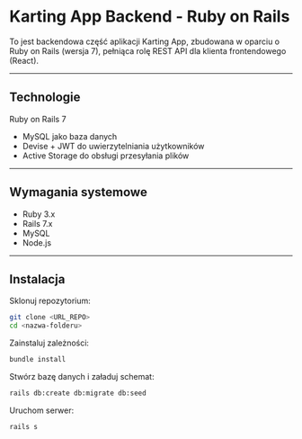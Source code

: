 # Karting App Backend - Ruby on Rails

To jest backendowa część aplikacji Karting App, zbudowana w oparciu o Ruby on Rails (wersja 7), pełniąca rolę REST API dla klienta frontendowego (React).

---

## Technologie
Ruby on Rails 7

- MySQL jako baza danych
- Devise + JWT do uwierzytelniania użytkowników
- Active Storage do obsługi przesyłania plików

---

## Wymagania systemowe
- Ruby 3.x
- Rails 7.x
- MySQL
- Node.js

---

## Instalacja

Sklonuj repozytorium:

```bash
git clone <URL_REPO>
cd <nazwa-folderu>
```

Zainstaluj zależności:
```bash
bundle install
```
Stwórz bazę danych i załaduj schemat:
```bash
rails db:create db:migrate db:seed
```

Uruchom serwer:
```bash
rails s
```